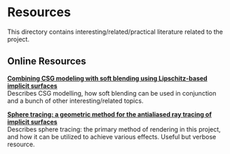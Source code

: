 # Resources
This directory contains interesting/related/practical literature related to the project.

## Online Resources
**[Combining CSG modeling with soft blending using Lipschitz-based implicit surfaces](https://doi.org/10.1007/s00371-002-0198-3)**  
Describes CSG modelling, how soft blending can be used in conjunction and a bunch of other interesting/related topics.

**[Sphere tracing: a geometric method for the antialiased ray tracing of implicit surfaces](https://doi.org/10.1007/s003710050084)**  
Describes sphere tracing: the primary method of rendering in this project, and how it can be utilized to achieve various effects. Useful but verbose resource.